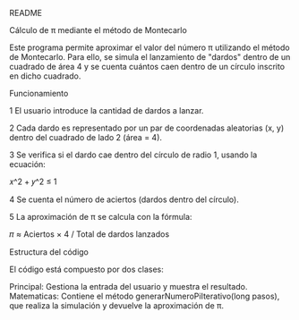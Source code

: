 README

Cálculo de π mediante el método de Montecarlo

Este programa permite aproximar el valor del número π utilizando el método de Montecarlo. Para ello, se simula el lanzamiento de "dardos" dentro de un cuadrado de área 4 y se cuenta cuántos caen dentro de un círculo inscrito en dicho cuadrado.


Funcionamiento

1 El usuario introduce la cantidad de dardos a lanzar.

2 Cada dardo es representado por un par de coordenadas aleatorias (x, y) dentro del cuadrado de lado 2 (área = 4).

3 Se verifica si el dardo cae dentro del círculo de radio 1, usando la ecuación:

𝑥^2 + 𝑦^2 ≤ 1

4 Se cuenta el número de aciertos (dardos dentro del círculo).

5 La aproximación de π se calcula con la fórmula:

𝜋 ≈ Aciertos × 4 / Total de dardos lanzados
​
 
Estructura del código

El código está compuesto por dos clases:

Principal: Gestiona la entrada del usuario y muestra el resultado.
Matematicas: Contiene el método generarNumeroPiIterativo(long pasos), que realiza la simulación y devuelve la aproximación de π.